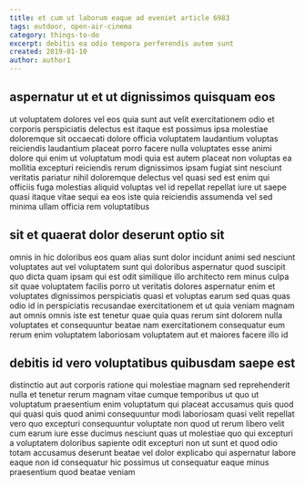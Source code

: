 ```yaml
---
title: et cum ut laborum eaque ad eveniet article 6983
tags: outdoor, open-air-cinema
category: things-to-do
excerpt: debitis ea odio tempora perferendis autem sunt
created: 2019-01-10
author: author1
---
```


## aspernatur ut et ut dignissimos quisquam eos

ut voluptatem dolores vel eos quia sunt aut velit exercitationem odio et corporis perspiciatis delectus est itaque est possimus ipsa molestiae doloremque sit occaecati dolore officia voluptatem laudantium voluptas reiciendis laudantium placeat porro facere nulla voluptates esse animi dolore qui enim ut voluptatum modi quia est autem placeat non voluptas ea mollitia excepturi reiciendis rerum dignissimos ipsam fugiat sint nesciunt veritatis pariatur nihil doloremque delectus vel quasi sed est enim qui officiis fuga molestias aliquid voluptas vel id repellat repellat iure ut saepe quasi itaque vitae sequi ea eos iste quia reiciendis assumenda vel sed minima ullam officia rem voluptatibus

## sit et quaerat dolor deserunt optio sit

omnis in hic doloribus eos quam alias sunt dolor incidunt animi sed nesciunt voluptates aut vel voluptatem sunt qui doloribus aspernatur quod suscipit quo dicta quam ipsam qui est odit similique illo architecto rem minus culpa sit quae voluptatem facilis porro ut veritatis dolores aspernatur enim et voluptates dignissimos perspiciatis quasi et voluptas earum sed quas quas odio id in perspiciatis recusandae exercitationem et ut quia veniam magnam aut omnis omnis iste est tenetur quae quia quas rerum sint dolorem nulla voluptates et consequuntur beatae nam exercitationem consequatur eum rerum enim voluptatem laboriosam voluptatem aut et maiores facere illo id

## debitis id vero voluptatibus quibusdam saepe est

distinctio aut aut corporis ratione qui molestiae magnam sed reprehenderit nulla et tenetur rerum magnam vitae cumque temporibus ut quo ut voluptatum praesentium enim voluptatum qui placeat accusamus quis quod qui quasi quis quod animi consequuntur modi laboriosam quasi velit repellat vero quo excepturi consequuntur voluptate non quod ut rerum libero velit cum earum iure esse ducimus nesciunt quas ut molestiae quo qui excepturi a voluptatem doloribus sapiente odit excepturi non ut sunt et quod odio totam accusamus deserunt beatae vel dolor explicabo qui aspernatur labore eaque non id consequatur hic possimus ut consequatur eaque minus praesentium quod beatae veniam
